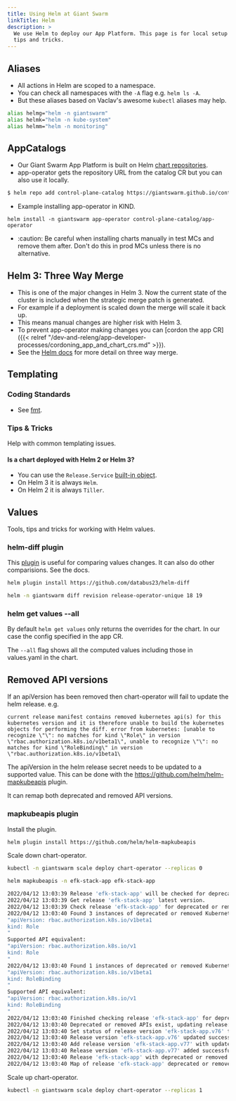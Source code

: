 ```yaml
---
title: Using Helm at Giant Swarm
linkTitle: Helm
description: >
  We use Helm to deploy our App Platform. This page is for local setup and
  tips and tricks.
---
```


## Aliases

- All actions in Helm are scoped to a namespace.
- You can check all namespaces with the `-A` flag e.g. `helm ls -A`.
- But these aliases based on Vaclav's awesome `kubectl` aliases may help.

```bash
alias helmg="helm -n giantswarm"
alias helmk="helm -n kube-system"
alias helmm="helm -n monitoring"
```

## AppCatalogs

- Our Giant Swarm App Platform is built on Helm [chart repositories](https://helm.sh/docs/topics/chart_repository/#helm).
- app-operator gets the repository URL from the catalog CR but you can also use it locally.

```bash
$ helm repo add control-plane-catalog https://giantswarm.github.io/control-plane-catalog/
```

- Example installing app-operator in KIND.

```
helm install -n giantswarm app-operator control-plane-catalog/app-operator
```

- :caution: Be careful when installing charts manually in test MCs and remove
them after. Don't do this in prod MCs unless there is no alternative.

## Helm 3: Three Way Merge

- This is one of the major changes in Helm 3. Now the current state of the cluster
is included when the strategic merge patch is generated.
- For example if a deployment is scaled down the merge will scale it back up.
- This means manual changes are higher risk with Helm 3.
- To prevent app-operator making changes you can [cordon the app CR]({{< relref "/dev-and-releng/app-developer-processes/cordoning_app_and_chart_crs.md" >}}).
- See the [Helm docs](https://helm.sh/docs/faq/#improved-upgrade-strategy-3-way-strategic-merge-patches)
for more detail on three way merge.

## Templating

### Coding Standards

- See [fmt](https://github.com/giantswarm/fmt#helm-charts).

### Tips & Tricks

Help with common templating issues.

#### Is a chart deployed with Helm 2 or Helm 3?

- You can use the `Release.Service` [built-in object](https://helm.sh/docs/chart_template_guide/builtin_objects/).
- On Helm 3 it is always `Helm`.
- On Helm 2 it is always `Tiller`.

## Values

Tools, tips and tricks for working with Helm values.

### helm-diff plugin

This [plugin](https://github.com/databus23/helm-diff) is useful for comparing values changes.
It can also do other comparisions. See the docs.

```bash
helm plugin install https://github.com/databus23/helm-diff

helm -n giantswarm diff revision release-operator-unique 18 19
```

### helm get values --all

By default `helm get values` only returns the overrides for the chart. In our case
the config specified in the app CR.

The `--all` flag shows all the computed values including those in values.yaml in the
chart.

## Removed API versions

If an apiVersion has been removed then chart-operator will fail to update the helm release. e.g.

```
current release manifest contains removed kubernetes api(s) for this kubernetes version and it is therefore unable to build the kubernetes objects for performing the diff. error from kubernetes: [unable to recognize \"\": no matches for kind \"Role\" in version \"rbac.authorization.k8s.io/v1beta1\", unable to recognize \"\": no matches for kind \"RoleBinding\" in version \"rbac.authorization.k8s.io/v1beta1\
```

The apiVersion in the helm release secret needs to be updated to a supported value.
This can be done with the https://github.com/helm/helm-mapkubeapis plugin.

It can remap both deprecated and removed API versions.

### mapkubeapis plugin

Install the plugin.

```bash
helm plugin install https://github.com/helm/helm-mapkubeapis
```

Scale down chart-operator.

```bash
kubectl -n giantswarm scale deploy chart-operator --replicas 0
```

```bash
helm mapkubeapis -n efk-stack-app efk-stack-app

2022/04/12 13:03:39 Release 'efk-stack-app' will be checked for deprecated or removed Kubernetes APIs and will be updated if necessary to supported API versions.
2022/04/12 13:03:39 Get release 'efk-stack-app' latest version.
2022/04/12 13:03:39 Check release 'efk-stack-app' for deprecated or removed APIs...
2022/04/12 13:03:40 Found 3 instances of deprecated or removed Kubernetes API:
"apiVersion: rbac.authorization.k8s.io/v1beta1
kind: Role
"
Supported API equivalent:
"apiVersion: rbac.authorization.k8s.io/v1
kind: Role
"
2022/04/12 13:03:40 Found 1 instances of deprecated or removed Kubernetes API:
"apiVersion: rbac.authorization.k8s.io/v1beta1
kind: RoleBinding
"
Supported API equivalent:
"apiVersion: rbac.authorization.k8s.io/v1
kind: RoleBinding
"
2022/04/12 13:03:40 Finished checking release 'efk-stack-app' for deprecated or removed APIs.
2022/04/12 13:03:40 Deprecated or removed APIs exist, updating release: efk-stack-app.
2022/04/12 13:03:40 Set status of release version 'efk-stack-app.v76' to 'superseded'.
2022/04/12 13:03:40 Release version 'efk-stack-app.v76' updated successfully.
2022/04/12 13:03:40 Add release version 'efk-stack-app.v77' with updated supported APIs.
2022/04/12 13:03:40 Release version 'efk-stack-app.v77' added successfully.
2022/04/12 13:03:40 Release 'efk-stack-app' with deprecated or removed APIs updated successfully to new version.
2022/04/12 13:03:40 Map of release 'efk-stack-app' deprecated or removed APIs to supported versions, completed successfully.
```

Scale up chart-operator.

```bash
kubectl -n giantswarm scale deploy chart-operator --replicas 1
```

